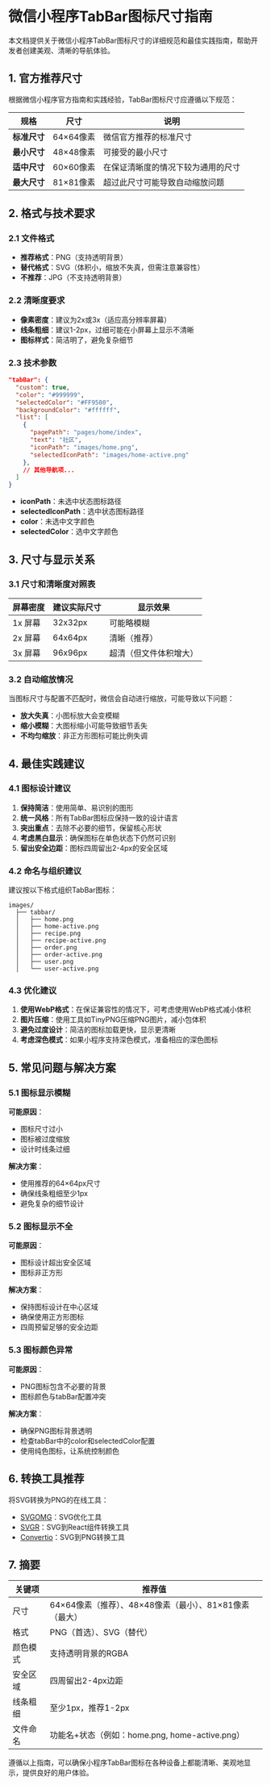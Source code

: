 # 微信小程序TabBar图标尺寸指南

本文档提供关于微信小程序TabBar图标尺寸的详细规范和最佳实践指南，帮助开发者创建美观、清晰的导航体验。

## 1. 官方推荐尺寸

根据微信小程序官方指南和实践经验，TabBar图标尺寸应遵循以下规范：

| 规格 | 尺寸 | 说明 |
|------|------|------|
| **标准尺寸** | 64×64像素 | 微信官方推荐的标准尺寸 |
| **最小尺寸** | 48×48像素 | 可接受的最小尺寸 |
| **适中尺寸** | 60×60像素 | 在保证清晰度的情况下较为通用的尺寸 |
| **最大尺寸** | 81×81像素 | 超过此尺寸可能导致自动缩放问题 |

## 2. 格式与技术要求

### 2.1 文件格式

- **推荐格式**：PNG（支持透明背景）
- **替代格式**：SVG（体积小，缩放不失真，但需注意兼容性）
- **不推荐**：JPG（不支持透明背景）

### 2.2 清晰度要求

- **像素密度**：建议为2x或3x（适应高分辨率屏幕）
- **线条粗细**：建议1-2px，过细可能在小屏幕上显示不清晰
- **图标样式**：简洁明了，避免复杂细节

### 2.3 技术参数

```json
"tabBar": {
  "custom": true,
  "color": "#999999",
  "selectedColor": "#FF9500",
  "backgroundColor": "#ffffff",
  "list": [
    {
      "pagePath": "pages/home/index",
      "text": "社区",
      "iconPath": "images/home.png",
      "selectedIconPath": "images/home-active.png"
    },
    // 其他导航项...
  ]
}
```

- **iconPath**：未选中状态图标路径
- **selectedIconPath**：选中状态图标路径
- **color**：未选中文字颜色
- **selectedColor**：选中文字颜色

## 3. 尺寸与显示关系

### 3.1 尺寸和清晰度对照表

| 屏幕密度 | 建议实际尺寸 | 显示效果 |
|---------|------------|---------|
| 1x 屏幕 | 32x32px    | 可能略模糊 |
| 2x 屏幕 | 64x64px    | 清晰（推荐） |
| 3x 屏幕 | 96x96px    | 超清（但文件体积增大） |

### 3.2 自动缩放情况

当图标尺寸与配置不匹配时，微信会自动进行缩放，可能导致以下问题：

- **放大失真**：小图标放大会变模糊
- **缩小模糊**：大图标缩小可能导致细节丢失
- **不均匀缩放**：非正方形图标可能比例失调

## 4. 最佳实践建议

### 4.1 图标设计建议

1. **保持简洁**：使用简单、易识别的图形
2. **统一风格**：所有TabBar图标应保持一致的设计语言
3. **突出重点**：去除不必要的细节，保留核心形状
4. **考虑黑白显示**：确保图标在单色状态下仍然可识别
5. **留出安全边距**：图标四周留出2-4px的安全区域

### 4.2 命名与组织建议

建议按以下格式组织TabBar图标：

```
images/
  ├── tabbar/
  │   ├── home.png
  │   ├── home-active.png
  │   ├── recipe.png
  │   ├── recipe-active.png
  │   ├── order.png
  │   ├── order-active.png
  │   ├── user.png
  │   └── user-active.png
```

### 4.3 优化建议

1. **使用WebP格式**：在保证兼容性的情况下，可考虑使用WebP格式减小体积
2. **图片压缩**：使用工具如TinyPNG压缩PNG图片，减小包体积
3. **避免过度设计**：简洁的图标加载更快，显示更清晰
4. **考虑深色模式**：如果小程序支持深色模式，准备相应的深色图标

## 5. 常见问题与解决方案

### 5.1 图标显示模糊

**可能原因**：
- 图标尺寸过小
- 图标被过度缩放
- 设计时线条过细

**解决方案**：
- 使用推荐的64×64px尺寸
- 确保线条粗细至少1px
- 避免复杂的细节设计

### 5.2 图标显示不全

**可能原因**：
- 图标设计超出安全区域
- 图标非正方形

**解决方案**：
- 保持图标设计在中心区域
- 确保使用正方形图标
- 四周预留足够的安全边距

### 5.3 图标颜色异常

**可能原因**：
- PNG图标包含不必要的背景
- 图标颜色与tabBar配置冲突

**解决方案**：
- 确保PNG图标背景透明
- 检查tabBar中的color和selectedColor配置
- 使用纯色图标，让系统控制颜色

## 6. 转换工具推荐

将SVG转换为PNG的在线工具：
- [SVGOMG](https://jakearchibald.github.io/svgomg/)：SVG优化工具
- [SVGR](https://svgr.now.sh/)：SVG到React组件转换工具
- [Convertio](https://convertio.co/svg-png/)：SVG到PNG转换工具

## 7. 摘要

| 关键项 | 推荐值 |
|-------|-------|
| 尺寸 | 64×64像素（推荐）、48×48像素（最小）、81×81像素（最大） |
| 格式 | PNG（首选）、SVG（替代） |
| 颜色模式 | 支持透明背景的RGBA |
| 安全区域 | 四周留出2-4px边距 |
| 线条粗细 | 至少1px，推荐1-2px |
| 文件命名 | 功能名+状态（例如：home.png, home-active.png） |

遵循以上指南，可以确保小程序TabBar图标在各种设备上都能清晰、美观地显示，提供良好的用户体验。 